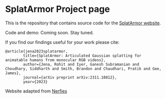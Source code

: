 # SplatArmor Project page

This is the repository that contains source code for the [SplatArmor website](https://jenaroh.it/splatarmor).

Code and demo: Coming soon. Stay tuned.

If you find our findings useful for your work please cite:
```
@article{jena2023splatarmor,
        title={SplatArmor: Articulated Gaussian splatting for animatable humans from monocular RGB videos},
        author={Jena, Rohit and Iyer, Ganesh Subramanian and Choudhary, Siddharth and Smith, Brandon and Chaudhari, Pratik and Gee, James},
        journal={arXiv preprint arXiv:2311.10812},
        year={2023}
```

Website adapted from [Nerfies](https://nerfies.github.io/)

